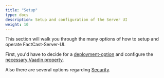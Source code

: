 ```yaml
---
title: "Setup"
type: docs
description: Setup and configuration of the Server UI
weight: 10
---
```


This section will walk you through the many options of how to setup and operate FactCast-Server-UI.

First, you'd have to decide for a [deployment-option](deployment-options.md) and configure the [necessary Vaadin property](properties.md).

Also there are several options regarding [Security](security.md).
